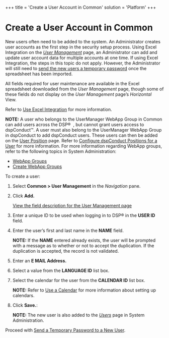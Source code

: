 +++
title = 'Create a User Account in Common'
solution = 'Platform'
+++

# Create a User Account in Common

New users often need to be added to the system. An Administrator creates
user accounts as the first step in the security setup process. Using
Excel Integration on the *[User
Management](../Page_Desc/User_Management_H.htm)* page, an Administrator
can add and update user account data for multiple accounts at one time.
If using Excel Integration, the steps in this topic do not apply.
However, the Administrator will still need to [send the new users a
temporary password](Send_a_Temporary_Password_to_a_User.htm) once the
spreadsheet has been imported.

All fields required for user maintenance are available in the Excel
spreadsheet downloaded from the *User Management* page, though some of
these fields do not display on the *User Management* page’s *Horizontal*
View.

Refer to [Use Excel
Integration](../../Excel_Int/Use_Excel_Integration.htm) for more
information.

**NOTE:** A user who belongs to the UserManager WebApp Group in Common
can add users across the DSP®  , but cannot grant users access to
dspConduct™. A user must also belong to the UserManager WebApp Group in
dspConduct to add dspConduct users. These users can then be added on the
[User
Position](../../../Master_Data_Mgmt/dspConduct/Page_Desc/User_Position.htm)
page. Refer to [Configure dspConduct Positions for a
User](../../../Master_Data_Mgmt/dspConduct/Use_Cases/Configure_dspConduct_Positions_for_a_User.htm)
for more information. For more information regarding WebApp groups,
refer to the following topics in System Administration:

  - [WebApp Groups](../../Sys_Admin/Page_Desc/WebApp_Groups_H.htm)
  - [Create WebApp
    Groups](../../Sys_Admin/Use_Cases/Create_WebApp_Groups.htm)

To create a user:

1.  Select **Common \> User Management** in the *Navigation* pane.

2.  Click **Add.**
    
    [View the field description for the User Management
    page](../Page_Desc/User_Management_H.htm)

3.  Enter a unique ID to be used when logging in to DSP® in the **USER
    ID** field.

4.  Enter the user’s first and last name in the **NAME** field.
    
    **NOTE:** If the **NAME** entered already exists, the user will be
    prompted with a message as to whether or not to accept the
    duplication. If the duplication is accepted, the record is not
    validated.

5.  Enter an **E MAIL Address.**

6.  Select a value from the **LANGUAGE ID** list box.

7.  Select the calendar for the user from the **CALENDAR ID** list box.
    
    **NOTE:** Refer to [Use a Calendar](Use_a_Calendar.htm) for more
    information about setting up calendars.

8.  Click **Save.**:
    
    **NOTE:** The new user is also added to the
    *[Users](../../Sys_Admin/Page_Desc/Users_H.htm)* page in System
    Administration.

Proceed with [Send a Temporary Password to a New
User](../Page_Desc/Results.htm).
